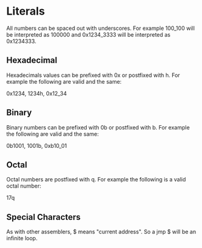 Literals
========

All numbers can be spaced out with underscores.  For example 100_100
will be interpreted as 100000 and 0x1234_3333 will be interpreted
as 0x1234333.

Hexadecimal
-----------

Hexadecimals values can be prefixed with 0x or postfixed with h.  For
example the following are valid and the same:

0x1234, 1234h, 0x12_34

Binary
------

Binary numbers can be prefixed with 0b or postfixed with b.  For
example the following are valid and the same:

0b1001, 1001b, 0xb10_01

Octal
-----

Octal numbers are postfixed with q.  For example the following is
a valid octal number:

17q

Special Characters
------------------

As with other assemblers, $ means "current address".  So a jmp $ will be
an infinite loop.



